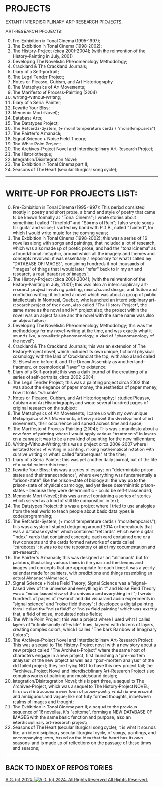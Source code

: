 # PROJECTS
EXTANT INTERDISCIPLINARY ART-RESEARCH PROJECTS.

ART-RESEARCH PROJECTS:

0. Pre-Exhibition in Tonal Cinema (1995-1997);
1. The Exbibition in Tonal Cinema (1998-2002);
2. The History-Project (circa 2001-2004); (with the reinvention of the History-Painting in July, 2001)
3. Developing The Novelistic Phenomenology Methodology;
4. Crackland & The Crackland Journals;
6. Diary of a Self-portrait;
7. The Legal Tender Project;
8. Notes on Picasso, Cubism, and Art Historiography
9. The Metaphysics of Art Movements;
10. The Manifesto of Process-Painting (2004)
11. Writing-Without-Writing;
12. Diary of a Serial Painter;
13. Rewrite Your Bliss;
14. Memento Mori (Novel);
15. Database Arts;
16. The Datatypes Project;
17. The Refcards-System; (+ moral temperature cards / "moraltempcards")
18. The Painter's Almanach;
19. Signal Science + Noise Field Theory;
20. The White Point Project;
21. The Archives-Project Novel and Interdisciplinary Art-Research Project;
22. The Historiotheque;
23. Integration/Disintegration Novel;
24. The Exhibition in Tonal Cinema part II;
25. Seasons of The Heart (secular liturgical song cycle);

- - - - - - -

# WRITE-UP FOR PROJECTS LIST:
0. Pre-Exhibition in Tonal Cinema (1995-1997): This period consisted mostly in poetry and short prose, a brand and style of poetry that came to be known formally as "Tonal Cinema"; I wrote stories about something I called "Timefold" and "Storms of Ruin"; I also wrote songs for guitar and voice; I started my band with P.G.B., called "Tainted", for which I would write music for the coming years;
1. The Exbibition in Tonal Cinema (1998-2002); this was a series of 16 novellas along with songs and paintings, that included a lot of research, which was also made up of poetic prose, and had the "tonal cinema" as a foundational metaphor, around which all the imagery and themes and concepts revolved; it was essentially a repository for what I called my "DATABASE OF IMAGES", containing hundreds if not thousands of "images" of things that I would later "refer" back to in my art and research, a real "database of images";
2. The History-Project (circa 2001-2004); (with the reinvention of the History-Painting in July, 2001); this was also an interdisciplinary art-research project involving painting, music/sound design, and fiction and nonfiction writing; it included a novel which was about a group of public intellectuals in Montreal, Quebec, who launched an interdisciplinary art-research project of their own, also called "The History-Project", the same name as the novel and MY project also; the project within the novel was an abject failure and the novel with the same name was also an abject failure;
3. Developing The Novelistic Phenomenology Methodology; this was the methodology for my novel-writing at the time, and was exactly what it sounds like, a novelistic phenomenology, a kind of "phenomenology of the novel";
4. Crackland & The Crackland Journals; this was an extension of The History-Project novel, which included its own unique, fictional physical cosmology with the land of Crackland at the top, with also a land called St-Elsewhere before it, and The Dream Assembly as another land-fragment, or cosmological "layer" to existence;
5. Diary of a Self-portrait; this was a daily journal of the creationg of a series of self-portraits, circa 2002-2004;
6. The Legal Tender Project; this was a painting project circa 2002 that was about the elegance of paper money, the aesthetics of paper money, how it looks "valuable";
7. Notes on Picasso, Cubism, and Art Historiography; I studied Picasso, Cubism and Art Historiography and wrote several hundred pages of original research on the subject;
8. The Metaphysics of Art Movements; I came up with my own unique Metaphysics of Art Movements, a theory about the development of art movements, their occurrence and spread across time and space;
9. The Manifesto of Process-Painting (2004); This was a manifesto about a new form of painting where I would apply various "treatments" in layers on a canvas; it was to be a new kind of painting for the new millennium;
10. Writing-Without-Writing; this was a project circa 2006-2007 where I imitated forms of writing in painting, mixing mathematical notation with cursive writing or what I called "arabesques" at the time;
11. Diary of a Serial Painter; this was yet another daily journal, but of the life of a serial painter this time;
12. Rewrite Your Bliss; this was a series of essays on "deterministic prison-states and their transcendence", where everything was fundamentally a "prison-state", like the prison-state of biology all the way up to the prison-state of physical cosmology, and yet these deterministic prison-states - because they were deterministic - could be self-transcended;
13. Memento Mori (Novel); this was a novel containing a series of stories which served as a kind of still life composition in text;
14. The Datatypes Project; this was a project where I tried to use analogies from the real world to teach people about basic data types in code/programming;
15. The Refcards-System; (+ moral temperature cards / "moraltempcards"); this was a system I started designing around 2014 or thereabouts that was a database system which contained "refcards" which were digital "index" cards that contained concepts; each card contained one or a few concepts and the cards formed networks of cards called "cardboxes"; it was to be the repository of all of my documentation and art-research;
16. The Painter's Almanach; this was designed as an "almanack" but for painters, illustrating various times in the year and the themes and images and concepts that are appropriate for each time; it was a yearly calendar made for painters, with predictions and things resembling an actual Almanach/Almanack;
17. Signal Science + Noise Field Theory; Signal Science was a "signal-based view of the universe and everything in it" and Noise Field Theory was a "noise-based view of the universe and everything in it"; I wrote hundreds of pages of research and did visual and audio experiments in "signal science" and "noise field theory"; I developed a digital painting form I called the "noise field" or "noise field painting" which was exactly that, a field of noise, modulated noise-fields;
18. The White Point Project; this was a project where I used what I called layers of "infinitesimally off-white" hues, layered with dozens of layers, creating complex colors, which I called "The Dark Rainbow of Imaginary Colors";
19. The Archives-Project Novel and Interdisciplinary Art-Research Project; This was a sequel to The History-Project novel with a new story about a new project called "The Archives-Project" where the same host of characters engage in a new project, first launching a "pre-mortem analysis" of the new project as well as a "post-mortem analysis" of the old failed project; they are trying NOT to have this new project fail; the "Archives_Project Novel and Interdisciplinary Art-Research Project also contains works of painting and music/sound design;
20. Integration/Disintegration Novel; this is part three, a sequel to The Archives-Project, which was a sequel to The History-Project NOVEL; this novel introduces a new form of prose-poetry which is evanescent and ambiguous and vague; like not fully formed thoughts, in between realms of images and thought;
21. The Exhibition in Tonal Cinema part II; a sequel to the previous sequence of 16 novellas, it's "epitome", forming a NEW DATABASE OF IMAGES with the same basic function and purpose; also an interdisciplinary art-research project;
22. Seasons of The Heart (secular liturgical song cycle); it is what it sounds like, an interdisciplinary secular liturgical cycle, of songs, paintings, and accompanying texts, based on the idea that the heart has its own seasons, and is made up of reflections on the passage of these times and seasons;

- - - - - - -

## [BACK TO INDEX OF REPOSITORIES](https://github.com/antiface/Index)

[A.G. (c) 2024. ![A.G. (c) 2024. All Rights Reserved](https://historiotheque.files.wordpress.com/2016/11/ag_signature_official_2015_50px_cropped.jpg) All Rights Reserved.](http://alexgagnon.com)
